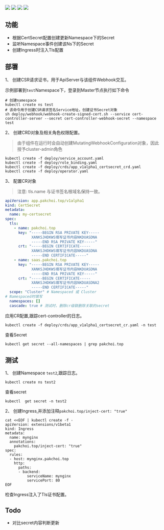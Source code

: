 [![](https://img.shields.io/badge/go-1.12.9-brightgreen.svg)](https://img.shields.io/badge/go-1.12.9-brightgreen.svg)
[![](https://img.shields.io/badge/OperatorSdk-v0.13.1-yellow.svg)](https://img.shields.io/badge/OperatorSdk-v0.13.1-yellow.svg)
[![](https://img.shields.io/badge/ClientGo-v11.0.0-orange.svg)](https://img.shields.io/badge/ClientGo-v11.0.0-orange.svg)
[![](https://img.shields.io/badge/mode-HA-blue.svg)](https://img.shields.io/badge/mode-HA-blue.svg)

## 功能

- 根据CertSecret配置创建更新Namespace下的Secret
- 监听Namespace事件创建该Ns下的Secret
- 创建Ingress时注入Tls配置

## 部署

1、 创建CSR请求证书，用于ApiServer与该组件Webhook交互。

示例部署到`test`Namespace下，登录到Master节点执行如下命令

```shell script
# 创建namespace
kubectl create ns test
# 该命令用于创建CSR请求签名Service地址，创建证书Secret对象
sh deploy/webhook/webhook-create-signed-cert.sh --service cert-controller-server --secret cert-controller-webhook-secret --namespace test
```

2、 创建CRD对象及相关角色权限配置。
> 由于组件在运行时会自动创建MutatingWebhookConfiguration对象，因此授予cluster-admin角色

```shell script
kubectl create -f deploy/service_account.yaml
kubectl create -f deploy/role_binding.yaml
kubectl create -f deploy/crds/app_v1alpha1_certsecret_crd.yaml
kubectl create -f deploy/operator.yaml
```
3、 配置CR对象

> 注意: tls.name 与证书签名根域名保持一致。

```yaml
apiVersion: app.pakchoi.top/v1alpha1
kind: CertSecret
metadata:
  name: my-certsecret
spec:
  tls:
    - name: pakchoi.top
      key: "-----BEGIN RSA PRIVATE KEY-----
            XANKSJHDKWS填写证书内容NKDUASDNA
            -----END RSA PRIVATE KEY-----"
      crt: "-----BEGIN CERTIFICATE-----
            XANKSJHDKWS填写证书内容NKDUASDNA
            -----END CERTIFICATE-----"
    - name: saas.pakchoi.top
      key: "-----BEGIN RSA PRIVATE KEY-----
            XANKSJHDKWS填写证书内容NKDUASDNA
            -----END RSA PRIVATE KEY-----"
      crt: "-----BEGIN CERTIFICATE-----
            XANKSJHDKWS填写证书内容NKDUASDNA2
            -----END CERTIFICATE-----"
  scope: "Cluster" # Namespaced 或 Cluster
# Namespaced时填写
  namespaces: []
  cascade: true # 测试时，删除cr级联删除关联的secret
```

应用CR配置,跟踪cert-controller的日志。

```shell script
kubectl create -f deploy/crds/app_v1alpha1_certsecret_cr.yaml -n test
```

查看Secret
```shell script
kubectl get secret --all-namespaces | grep pakchoi.top
```

## 测试

1、 创建Namespace `test2`,跟踪日志。
```shell script
kubectl create ns test2
```
查看secret
```shell script
kubectl  get secret -n test2
```

2、 创建Ingress,并添加注释`pakchoi.top/inject-cert: "true"`
```shell script
cat <<EOF | kubectl create -f -
apiVersion: extensions/v1beta1
kind: Ingress
metadata:
  name: mynginx
  annotations:
    pakchoi.top/inject-cert: "true"
spec:
  rules:
  - host: mynginx.pakchoi.top
    http:
      paths:
      - backend:
          serviceName: mynginx
          servicePort: 80
EOF
```

检查Ingress注入了Tls证书配置。

## Todo

- 对比secret内容判断更新